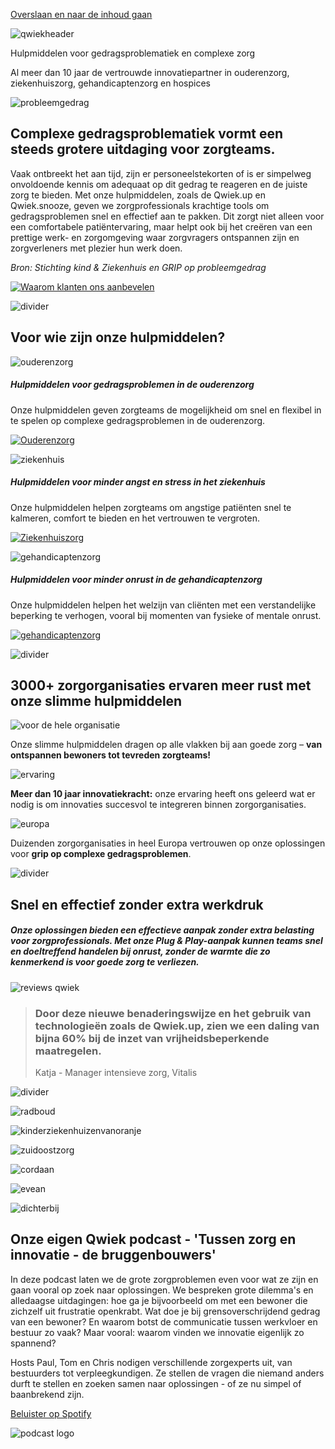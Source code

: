 [Overslaan en naar de inhoud gaan](https://www.qwiek.eu/#main-content)

![qwiekheader](https://www.qwiek.eu/sites/default/files/styles/hero/public/2024-10/Qwiek-Up-2-St.-Vrienden-van-het-GHZ-bew%20%281%29.jpg?itok=j9Q_7MoW)

Hulpmiddelen voor gedragsproblematiek en complexe zorg

Al meer dan 10 jaar de vertrouwde innovatiepartner in ouderenzorg, ziekenhuiszorg, gehandicaptenzorg en hospices

![probleemgedrag](https://www.qwiek.eu/sites/default/files/inline-images/Website%20visuals-5%20%282%29.jpg)

## **Complexe gedragsproblematiek vormt een steeds grotere uitdaging voor zorgteams.**

Vaak ontbreekt het aan tijd, zijn er personeelstekorten of is er simpelweg onvoldoende kennis om adequaat op dit gedrag te reageren en de juiste zorg te bieden. Met onze hulpmiddelen, zoals de Qwiek.up en Qwiek.snooze, geven we zorgprofessionals krachtige tools om gedragsproblemen snel en effectief aan te pakken. Dit zorgt niet alleen voor een comfortabele patiëntervaring, maar helpt ook bij het creëren van een prettige werk- en zorgomgeving waar zorgvragers ontspannen zijn en zorgverleners met plezier hun werk doen.

_Bron: Stichting kind & Ziekenhuis en GRIP op probleemgedrag_

[![Waarom klanten ons aanbevelen](https://hubspot-no-cache-eu1-prod.s3.amazonaws.com/cta/default/24888022/interactive-209634992326.png)](https://cta-eu1.hubspot.com/web-interactives/public/v1/track/redirect?encryptedPayload=AVxigLJtS4nONXXDH0YZ8N0hbpTEuC7GqKpVwIzgiyhlDBihuZRhVnSLP36wZvGmV4DaKHAlm9hTJuZdTNuDEcBfOQJ%2FhjVC1Xrle7NbCV0jJcehWBw%3D&webInteractiveContentId=209634992326&portalId=24888022)

![divider](https://www.qwiek.eu/sites/default/files/inline-images/Website%20visuals-paars_3.jpg)

## **Voor wie zijn onze hulpmiddelen?**

![ouderenzorg](https://www.qwiek.eu/sites/default/files/inline-images/Website%20visuals%20doelgroepen.png)

##### **Hulpmiddelen voor gedragsproblemen in de ouderenzorg**

Onze hulpmiddelen geven zorgteams de mogelijkheid om snel en flexibel in te spelen op complexe gedragsproblemen in de ouderenzorg.

[![Ouderenzorg](https://hubspot-no-cache-eu1-prod.s3.amazonaws.com/cta/default/24888022/interactive-182412378347.png)](https://cta-eu1.hubspot.com/web-interactives/public/v1/track/redirect?encryptedPayload=AVxigLLwZocGF%2F99sJrKhIpYs56BPcHsbVTvJvqgT5s%2BusqHgX1vMljxR18aDJmivtOydAJMK68Kdf9DU5cKxhv8pS%2Bh%2FeVaF6LtjJ9xeWNlXdx9r6Q%3D&webInteractiveContentId=182412378347&portalId=24888022)

![ziekenhuis](https://www.qwiek.eu/sites/default/files/inline-images/Website%20visuals%20doelgroepen2.png)

##### **Hulpmiddelen voor minder angst en stress in het ziekenhuis**

Onze hulpmiddelen helpen zorgteams om angstige patiënten snel te kalmeren, comfort te bieden en het vertrouwen te vergroten.

[![Ziekenhuiszorg](https://hubspot-no-cache-eu1-prod.s3.amazonaws.com/cta/default/24888022/interactive-182415422662.png)](https://cta-eu1.hubspot.com/web-interactives/public/v1/track/redirect?encryptedPayload=AVxigLIiTS0uvOgoJFNWyWT4c4CEEFkX4uALUqPqGqVc5%2F9pT0lFHD%2FueChTyvuWDEVJ2GHpkWq7Ve2kJytBNpQpBe1q1np5wTuVLwQY9HbX9PD%2F5cY%3D&webInteractiveContentId=182415422662&portalId=24888022)

![gehandicaptenzorg](https://www.qwiek.eu/sites/default/files/inline-images/Website%20visuals%20doelgroepen3.png)

##### **Hulpmiddelen voor minder onrust in de gehandicaptenzorg**

Onze hulpmiddelen helpen het welzijn van cliënten met een verstandelijke beperking te verhogen, vooral bij momenten van fysieke of mentale onrust.

[![gehandicaptenzorg](https://hubspot-no-cache-eu1-prod.s3.amazonaws.com/cta/default/24888022/interactive-182415422666.png)](https://cta-eu1.hubspot.com/web-interactives/public/v1/track/redirect?encryptedPayload=AVxigLIrjVbTQc1WGQdcNuVRKGrpFTBQ3%2BmJRxZvjfd1Efu%2BWshH72kMWfxgFM1di40iN4ixdz2Nw4qmnsAq1mkuG9bbi0r8dllBeYwftOJFP133MDw%3D&webInteractiveContentId=182415422666&portalId=24888022)

![divider](https://www.qwiek.eu/sites/default/files/inline-images/Website%20visuals-paars-3_4.jpg)

## **3000+ zorgorganisaties ervaren meer rust met onze slimme hulpmiddelen**

![voor de hele organisatie](https://www.qwiek.eu/sites/default/files/styles/ti_1500/public/2024-11/icoontjes%20percentages%20website-organisatie.jpg?itok=haqBmQXD)

Onze slimme hulpmiddelen dragen op alle vlakken bij aan goede zorg – **van ontspannen bewoners tot tevreden zorgteams!**

![ervaring](https://www.qwiek.eu/sites/default/files/styles/ti_1500/public/2024-11/icoontjes%20percentages%20website-10jr_2.jpg?itok=s4uLosDd)

**Meer dan 10 jaar innovatiekracht:** onze ervaring heeft ons geleerd wat er nodig is om innovaties succesvol te integreren binnen zorgorganisaties.

![europa](https://www.qwiek.eu/sites/default/files/styles/ti_1500/public/2024-11/icoontjes%20percentages%20website-europa.jpg?itok=DMmgdmex)

Duizenden zorgorganisaties in heel Europa vertrouwen op onze oplossingen voor **grip op complexe gedragsproblemen**.

![divider](https://www.qwiek.eu/sites/default/files/inline-images/Website%20visuals%20geel.jpg)

## **Snel en effectief zonder extra werkdruk**

##### Onze oplossingen bieden een effectieve aanpak zonder extra belasting voor zorgprofessionals. Met onze Plug & Play-aanpak kunnen teams snel en doeltreffend handelen bij onrust, zonder de warmte die zo kenmerkend is voor goede zorg te verliezen.

![reviews qwiek](https://www.qwiek.eu/sites/default/files/inline-images/Image%20homepagina%204.jpg)

> ### Door deze nieuwe benaderingswijze en het gebruik van technologieën zoals de Qwiek.up, zien we een daling van bijna 60% bij de inzet van vrijheidsbeperkende maatregelen.
>
> Katja - Manager intensieve zorg, Vitalis

![divider](https://www.qwiek.eu/sites/default/files/inline-images/Website%20visuals%20geel-2.jpg)

![radboud](https://www.qwiek.eu/sites/default/files/styles/ti_1500/public/2024-10/Radboudumc_0.png?itok=o9zi6xuH)

![kinderziekenhuizenvanoranje](https://www.qwiek.eu/sites/default/files/styles/ti_1500/public/2024-10/Logo-Kinderziekenhuizen_van_Oranje_staand-CMYK_v2_0.jpg?itok=Q0uoF4sT)

![zuidoostzorg](https://www.qwiek.eu/sites/default/files/styles/ti_992/public/2024-10/zuidoostzorg_0.jpg?itok=rdPWiQqk)

![cordaan](https://www.qwiek.eu/sites/default/files/styles/ti_992/public/2024-10/cordaan-zorginstelling-op-weg-naar-ketenoptimalisatie_0.png?itok=VI3jSAWK)

![evean](https://www.qwiek.eu/sites/default/files/styles/ti_1500/public/2024-10/evean-logo-RGB_0_0.jpg?itok=mIOEqVXl)

![ dichterbij](https://www.qwiek.eu/sites/default/files/styles/ti_1500/public/2024-10/Dichterbij-logo-637211596903872160_0.png?itok=ofb8ozaw)

## **Onze eigen Qwiek podcast - 'Tussen zorg en innovatie - de bruggenbouwers'**

In deze podcast laten we de grote zorgproblemen even voor wat ze zijn en gaan vooral op zoek naar oplossingen. We bespreken grote dilemma's en alledaagse uitdagingen: hoe ga je bijvoorbeeld om met een bewoner die zichzelf uit frustratie openkrabt. Wat doe je bij grensoverschrijdend gedrag van een bewoner? En waarom botst de communicatie tussen werkvloer en bestuur zo vaak? Maar vooral: waarom vinden we innovatie eigenlijk zo spannend?

Hosts Paul, Tom en Chris nodigen verschillende zorgexperts uit, van bestuurders tot verpleegkundigen. Ze stellen de vragen die niemand anders durft te stellen en zoeken samen naar oplossingen - of ze nu simpel of baanbrekend zijn.

[Beluister op Spotify](https://open.spotify.com/show/2Et6whHgh93snWdgMpStGv?si=5cff4e57882f40bd)

![podcast logo](https://www.qwiek.eu/sites/default/files/styles/ti_1500/public/2024-12/Podcast%20logo-klein%20%281%29.jpg?itok=Zc9galxF)